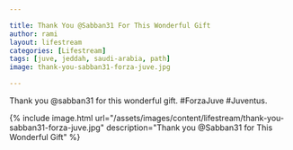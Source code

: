 ```yaml
---

title: Thank You @Sabban31 For This Wonderful Gift
author: rami
layout: lifestream 
categories: [Lifestream]
tags: [juve, jeddah, saudi-arabia, path] 
image: thank-you-sabban31-forza-juve.jpg

---
```


Thank you @sabban31 for this wonderful gift. #ForzaJuve #Juventus.

{% include image.html url="/assets/images/content/lifestream/thank-you-sabban31-forza-juve.jpg" description="Thank you @Sabban31 for This Wonderful Gift" %}

